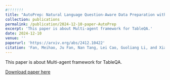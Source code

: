 ```yaml
---
#!!!!!!!
title: "AutoPrep: Natural Language Question-Aware Data Preparation with a Multi-Agent Framework"
collection: publications
permalink: /publication/2024-12-10-paper-AutoPrep
excerpt: 'This paper is about Multi-agent framework for TableQA.'
date: 2024-12-10
venue: ''
paperurl: 'https://arxiv.org/abs/2412.10422'
citation: 'Fan, Meihao, Ju Fan, Nan Tang, Lei Cao, Guoliang Li, and Xiaoyong Du. "AutoPrep: Natural Language Question-Aware Data Preparation with a Multi-Agent Framework." arXiv preprint arXiv:2412.10422 (2024).'
---
```

This paper is about Multi-agent framework for TableQA.

[Download paper here](https://arxiv.org/abs/2412.10422)